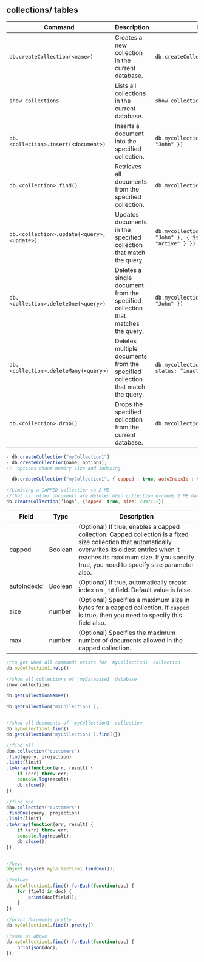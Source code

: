 ## collections/ tables

| Command        | Description    | Example  |
|-------------------------------------|------------------------|-----------------|
| `db.createCollection(<name>)`| Creates a new collection in the current database. | `db.createCollection("mycollection")`|
| `show collections` | Lists all collections in the current database.  | `show collections`  |
| `db.<collection>.insert(<document>)` | Inserts a document into the specified collection. | `db.mycollection.insert({ name: "John" })`|
| `db.<collection>.find()`| Retrieves all documents from the specified collection. | `db.mycollection.find()`  |
| `db.<collection>.update(<query>, <update>)` | Updates documents in the specified collection that match the query.    | `db.mycollection.update({ name: "John" }, { $set: { status: "active" } })` |
| `db.<collection>.deleteOne(<query>)` | Deletes a single document from the specified collection that matches the query.   | `db.mycollection.deleteOne({ name: "John" })` |
| `db.<collection>.deleteMany(<query>)`| Deletes multiple documents from the specified collection that match the query.    | `db.mycollection.deleteMany({ status: "inactive" })` |
| `db.<collection>.drop()` | Drops the specified collection from the current database.| `db.mycollection.drop()` |


```js
- db.createCollection("myCollection1")
- db.createCollection(name, options); 
//- options about memory size and indexing

- db.createCollection("myCollection1", { capped : true, autoIndexId : true, size : 6142800, max : 10000 } )

//Limiting a CAPPED collection to 2 MB
//that is, older documents are deleted when collection exceeds 2 MB data
db.createCollection(’logs’, {capped: true, size: 2097152})
```

| Field       | Type    | Description            |
|-------------|---------|---------------------------------------|
| capped      | Boolean | (Optional) If true, enables a capped collection. Capped collection is a fixed size collection that automatically overwrites its oldest entries when it reaches its maximum size. If you specify true, you need to specify size parameter also. |
| autoIndexId | Boolean | (Optional) If true, automatically create index on `_id` field. Default value is false.                                                                            |
| size        | number  | (Optional) Specifies a maximum size in bytes for a capped collection. If `capped` is true, then you need to specify this field also.                              |
| max         | number  | (Optional) Specifies the maximum number of documents allowed in the capped collection.                                                                            |

```js
//to get what all commands exists for 'myCollection1' collection
db.myCollection1.help();

//show all collections of 'myDatabase1' database
show collections

db.getCollectionNames();

db.getCollection('myCollection1');


//show all documents of 'myCollection1' collection
db.myCollection1.find()
db.getCollection('myCollection1').find({})

//find all
dbo.collection("customers")    
.find(query, projection)    
.limit(limit)    
.toArray(function(err, result) {
 	if (err) throw err;
	console.log(result);
	db.close();
});

//find one
dbo.collection("customers")    
.findOne(query, projection)    
.limit(limit)    
.toArray(function(err, result) {
 	if (err) throw err;
 	console.log(result);
 	db.close();
});


//keys
Object.keys(db.myCollection1.findOne());

//values
db.myCollection1.find().forEach(function(doc) {
	for (field in doc) {
		print(doc[field]);
	}
});

//print documents pretty
db.myCollection1.find().pretty()

//same as above
db.myCollection1.find().forEach(function(doc) {
	printjson(doc);
});	
```